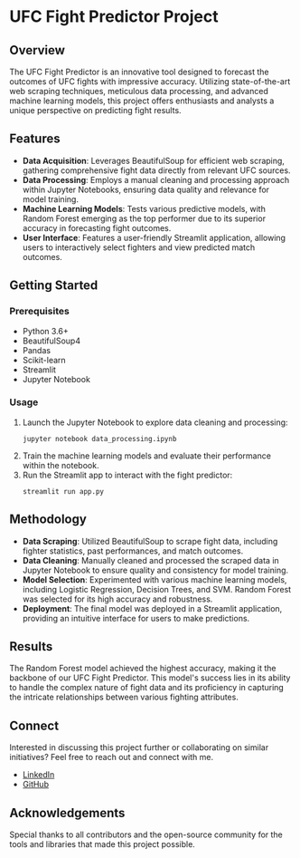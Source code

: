 # UFC Fight Predictor Project

## Overview
The UFC Fight Predictor is an innovative tool designed to forecast the outcomes of UFC fights with impressive accuracy. Utilizing state-of-the-art web scraping techniques, meticulous data processing, and advanced machine learning models, this project offers enthusiasts and analysts a unique perspective on predicting fight results.

## Features
- **Data Acquisition**: Leverages BeautifulSoup for efficient web scraping, gathering comprehensive fight data directly from relevant UFC sources.
- **Data Processing**: Employs a manual cleaning and processing approach within Jupyter Notebooks, ensuring data quality and relevance for model training.
- **Machine Learning Models**: Tests various predictive models, with Random Forest emerging as the top performer due to its superior accuracy in forecasting fight outcomes.
- **User Interface**: Features a user-friendly Streamlit application, allowing users to interactively select fighters and view predicted match outcomes.

## Getting Started

### Prerequisites
- Python 3.6+
- BeautifulSoup4
- Pandas
- Scikit-learn
- Streamlit
- Jupyter Notebook

### Usage
1. Launch the Jupyter Notebook to explore data cleaning and processing:
   ```
   jupyter notebook data_processing.ipynb
   ```
2. Train the machine learning models and evaluate their performance within the notebook.
3. Run the Streamlit app to interact with the fight predictor:
   ```
   streamlit run app.py
   ```

## Methodology
- **Data Scraping**: Utilized BeautifulSoup to scrape fight data, including fighter statistics, past performances, and match outcomes.
- **Data Cleaning**: Manually cleaned and processed the scraped data in Jupyter Notebook to ensure quality and consistency for model training.
- **Model Selection**: Experimented with various machine learning models, including Logistic Regression, Decision Trees, and SVM. Random Forest was selected for its high accuracy and robustness.
- **Deployment**: The final model was deployed in a Streamlit application, providing an intuitive interface for users to make predictions.

## Results
The Random Forest model achieved the highest accuracy, making it the backbone of our UFC Fight Predictor. This model's success lies in its ability to handle the complex nature of fight data and its proficiency in capturing the intricate relationships between various fighting attributes.

## Connect
Interested in discussing this project further or collaborating on similar initiatives? Feel free to reach out and connect with me.

- [LinkedIn](https://www.linkedin.com/in/your-linkedin)
- [GitHub](https://github.com/your-github)

## Acknowledgements
Special thanks to all contributors and the open-source community for the tools and libraries that made this project possible.
